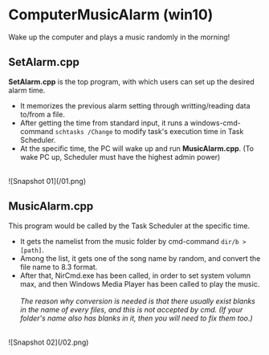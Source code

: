 # ComputerMusicAlarm (win10)
Wake up the computer and plays a music randomly in the morning!


## SetAlarm.cpp
**SetAlarm.cpp** is the top program, with which users can set up the desired alarm time.
 * It memorizes the previous alarm setting through writting/reading data to/from a file.
 * After getting the time from standard input, it runs a windows-cmd-command `schtasks /Change` to modify task's execution time in Task Scheduler.
 * At the specific time, the PC will wake up and run **MusicAlarm.cpp**. (To wake PC up, Scheduler must have the highest admin power) <br>
<br>
![Snapshot 01](/01.png) <br>

## MusicAlarm.cpp
This program would be called by the Task Scheduler at the specific time.
 * It gets the namelist from the music folder by cmd-command `dir/b > [path]`.
 * Among the list, it gets one of the song name by random, and convert the file name to 8.3 format. <br>
 * After that, NirCmd.exe has been called, in order to set system volumn max, and then Windows Media Player has been called to play the music. <br><br>
*The reason why conversion is needed is that there usually exist blanks in the name of every files, and this is not accepted by cmd. (If your folder's name also has blanks in it, then you will need to fix them too.)* <br>
<br>
![Snapshot 02](/02.png)
